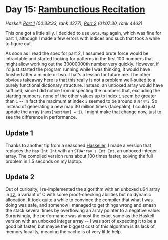 # Day 15: [Rambunctious Recitation](https://adventofcode.com/2020/day/15)

*Haskell: [Part 1](https://github.com/DestyNova/advent_of_code_2020/blob/main/day15/Part1.hs) (00:38:33, rank 4277), [Part 2](https://github.com/DestyNova/advent_of_code_2020/blob/main/day15/Part1.hs) (01:07:30, rank 4462)*

This one got a little silly. I decided to use `Data.Map` again, which was fine for part 1, although I made a few errors with indices and such that took a while to figure out.

As soon as I read the spec for part 2, I assumed brute force would be intractable and started looking for patterns in the first 100 numbers that might allow working out the 30000000th number very quickly. However, if I'd just started the program running while I was thinking, it would have finished after a minute or two. That's a lesson for future me.
The other obvious takeaway here is that this really is not a problem well-suited to a purely functional dictionary structure. Instead, an unboxed array would have sufficed, since I did notice from inspecting the numbers that, excluding the starting numbers, none of the other values up to index `i` seem be greater than `i` -- in fact the maximum at index `i` seemed to be around `0.944*i`. So instead of generating a new map 30 million times (facepalm), I could just update the array (`nums[nextNum] = i`). I might make that change now, just to see the difference in performance.

## Update 1
Thanks to another tip from a seasoned [Haskeller](https://github.com/ethercrow), I made a version that replaces the `Map Int Int` with an `STUArray s Int Int`, an unboxed integer array. The compiled version runs about 100 times faster, solving the full problem in 1.5 seconds on my laptop.

## Update 2
Out of curiosity, I re-implemented the algorithm with an unboxed u64 array in [zz](https://github.com/zetzit/zz), a variant of C with some proof-checking abilities but no dynamic allocation. It took quite a while to convince the compiler that what I was doing was safe, and somehow I managed to get things wrong and smash the stack several times by overflowing an array pointer to a negative value.
Surprisingly, the performance was almost the exact same as the Haskell version with an unboxed integer array -- I was sort of expecting it to be a good bit faster, but maybe the biggest cost of this algorithm is its lack of memory locality, meaning the cache is of very little help.
